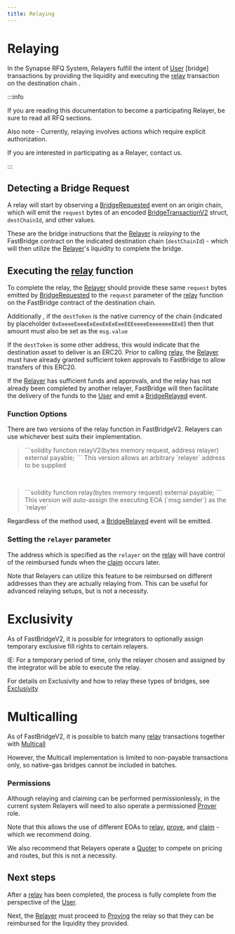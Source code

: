 ```yaml
---
title: Relaying
---
```


<!-- Reference Links -->
[relay]: https://vercel-rfq-docs.vercel.app/contracts/interfaces/IFastBridgeV2.sol/interface.IFastBridgeV2.html#relayv2
[prove]: https://vercel-rfq-docs.vercel.app/contracts/interfaces/IFastBridgeV2.sol/interface.IFastBridgeV2.html#provev2
[dispute]: https://vercel-rfq-docs.vercel.app/contracts/interfaces/IFastBridge.sol/interface.IFastBridge.html#dispute
[claim]: https://vercel-rfq-docs.vercel.app/contracts/interfaces/IFastBridgeV2.sol/interface.IFastBridgeV2.html#claimv2
[cancel]: https://vercel-rfq-docs.vercel.app/contracts/interfaces/IFastBridgeV2.sol/interface.IFastBridgeV2.html#cancelv2
[proof]: https://vercel-rfq-docs.vercel.app/contracts/interfaces/IFastBridgeV2.sol/interface.IFastBridgeV2.html#bridgetxdetails
[BridgeRequested]: https://vercel-rfq-docs.vercel.app/contracts/interfaces/IFastBridge.sol/interface.IFastBridge.html#bridgerequested
[BridgeTransactionV2]: https://vercel-rfq-docs.vercel.app/contracts/interfaces/IFastBridgeV2.sol/interface.IFastBridgeV2.html#bridgetransactionv2
[BridgeRelayed]: https://vercel-rfq-docs.vercel.app/contracts/interfaces/IFastBridge.sol/interface.IFastBridge.html#bridgerelayed
[BridgeProofProvided]: https://vercel-rfq-docs.vercel.app/contracts/interfaces/IFastBridge.sol/interface.IFastBridge.html#bridgeproofprovided
[Cancel Delay]: https://vercel-rfq-docs.vercel.app/contracts/FastBridge.sol/contract.FastBridge.html#refund_delay
[Multicall]: https://vercel-rfq-docs.vercel.app/contracts/interfaces/IMulticallTarget.sol/interface.IMulticallTarget.html

[Quoter API]: /docs/RFQ/Quoting/Quoter%20API/
[Dispute Period]: /docs/RFQ/Security/#dispute-period
[Quoting]: /docs/RFQ/Quoting
[Bridging]: /docs/RFQ/Bridging
[Relaying]: /docs/RFQ/Relaying
[Proving]: /docs/RFQ/Proving
[Claiming]: /docs/RFQ/Claiming
[Canceling]: /docs/RFQ/Canceling
[Security]: /docs/RFQ/Security
[Exclusivity]: /docs/RFQ/Exclusivity

[User]: /docs/RFQ/#entities
[Quoter]: /docs/RFQ/#entities
[Prover]: /docs/RFQ/#entities
[Relayer]: /docs/RFQ/#entities
[Guard]: /docs/RFQ/#entities
[Canceler]: /docs/RFQ/#entities

# Relaying

In the Synapse RFQ System, Relayers fulfill the intent of [User] [bridge] transactions by providing the liquidity and executing the [relay] transaction on the destination chain .

:::info

If you are reading this documentation to become a participating Relayer, be sure to read all RFQ sections.

Also note - Currently, relaying involves actions which require explicit authorization.

If you are interested in participating as a Relayer, contact us.

:::

## Detecting a Bridge Request

A relay will start by observing a [BridgeRequested] event on an origin chain, which will emit the `request` bytes of an encoded [BridgeTransactionV2] struct, `destChainId`, and other values.

These are the bridge instructions that the [Relayer] is *relaying* to the FastBridge contract on the indicated destination chain (`destChainId`) - which will then utilize the [Relayer]'s liquidity to complete the bridge.

## Executing the [relay] function

To complete the relay, the [Relayer] should provide these same `request` bytes emitted by [BridgeRequested] to the `request` parameter of the [relay] function on the FastBridge contract of the destination chain.

Additionally , if the `destToken` is the native currency of the chain (indicated by placeholder `0xEeeeeEeeeEeEeeEeEeEeeEEEeeeeEeeeeeeeEEeE`) then that amount must also be set as the `msg.value`

If the `destToken` is some other address, this would indicate that the destination asset to deliver is an ERC20.
Prior to calling [relay], the [Relayer] must have already granted sufficient token approvals to FastBridge to allow transfers of this ERC20.

If the [Relayer] has sufficient funds and approvals, and the relay has not already been completed by another relayer, FastBridge will then facilitate the delivery of the funds to the [User] and emit a [BridgeRelayed] event.

### Function Options

There are two versions of the relay function in FastBridgeV2. Relayers can use whichever best suits their implementation.

<div style={{ marginLeft: '20px' }}>

<blockquote>
```solidity
    function relayV2(bytes memory request, address relayer) external payable;
```
This version allows an arbitrary `relayer` address to be supplied
</blockquote>
<br />
<blockquote>
```solidity
    function relay(bytes memory request) external payable;
```
This version will auto-assign the executing EOA (`msg.sender`) as the `relayer`
</blockquote>
</div>

Regardless of the method used, a [BridgeRelayed](https://vercel-rfq-docs.vercel.app/contracts/interfaces/IFastBridge.sol/interface.IFastBridge.html#bridgedepositrefunded) event will be emitted.

### Setting the `relayer` parameter
The address which is specified as the `relayer` on the [relay] will have control of the reimbursed funds when the [claim] occurs later.

Note that Relayers can utilize this feature to be reimbursed on different addresses than they are actually relaying from. This can be useful for advanced relaying setups, but is not a necessity.

# Exclusivity

As of FastBridgeV2, it is possible for integrators to optionally assign temporary exclusive fill rights to certain relayers.

IE: For a temporary period of time, only the relayer chosen and assigned by the integrator will be able to execute the relay.

For details on Exclusivity and how to relay these types of bridges, see [Exclusivity]

# Multicalling

As of FastBridgeV2, it is possible to batch many [relay] transactions together with [Multicall]

However, the Multicall implementation is limited to non-payable transactions only, so native-gas bridges cannot be included in batches.

### Permissions

Although relaying and claiming can be performed permissionlessly, in the current system Relayers will need to also operate a permissioned [Prover] role.

Note that this allows the use of different EOAs to [relay], [prove], and [claim] - which we recommend doing.

We also recommend that Relayers operate a [Quoter] to compete on pricing and routes, but this is not a necessity.

## Next steps

After a [relay] has been completed, the process is fully complete from the perspective of the [User].

Next, the [Relayer] must proceed to [Proving] the relay so that they can be reimbursed for the liquidity they provided.

